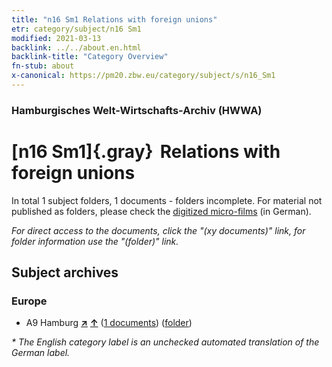 ```yaml
---
title: "n16 Sm1 Relations with foreign unions"
etr: category/subject/n16 Sm1
modified: 2021-03-13
backlink: ../../about.en.html
backlink-title: "Category Overview"
fn-stub: about
x-canonical: https://pm20.zbw.eu/category/subject/s/n16_Sm1
---
```


### Hamburgisches Welt-Wirtschafts-Archiv (HWWA)
# [n16 Sm1]{.gray}&#8201; Relations with foreign unions&#160; 





In total 1 subject folders, 1 documents - folders incomplete.
For material not published as folders, please check the [digitized micro-films](/film/h1_sh.de.html) (in German).

_For direct access to the documents, click the "(xy documents)" link, for folder information use the "(folder)" link._

## Subject archives



### Europe

- A9 Hamburg [**&nearr;**](../../../geo/i/140905/about.en.html "Hamburg (all folders)") [**&uarr;**](../../../geo/about.en.html#A9 "Country category system") (<a href="https://pm20.zbw.eu/dfgview/sh/140905,161825" title="about: Hamburg : Relations with foreign unions" target="_blank">1 documents</a>) ([folder](../../../../folder/sh/1409xx/140905/1618xx/161825/about.en.html))


_* The English category label is an unchecked automated translation of the German label._

